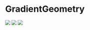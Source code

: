 # GradientGeometry
 [![](https://img.shields.io/github/license/RomanSoloweow/GradientGeometry)](https://github.com/RomanSoloweow/GradientGeometry) [![](https://img.shields.io/github/languages/code-size/RomanSoloweow/GradientGeometry)](https://github.com/RomanSoloweow/GradientGeometry) 
 [![]( https://img.shields.io/github/last-commit/RomanSoloweow/GradientGeometry)](https://github.com/RomanSoloweow/GradientGeometry) 
